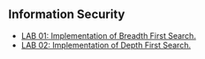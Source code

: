 ## Information Security

- [LAB 01: Implementation of Breadth First Search.](/Fifth_Semester/AI/BFS.py)
- [LAB 02: Implementation of Depth First Search.](/Fifth_Semester/AI/DFS.py)


